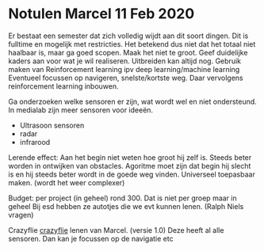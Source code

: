 # Notulen Marcel 11 Feb 2020
Er bestaat een semester dat zich volledig wijdt aan dit soort dingen. Dit is fulltime en mogelijk met restricties. 
Het betekend dus niet dat het totaal niet haalbaar is, maar ga goed scopen. Maak het niet te groot. Geef duidelijke kaders aan voor wat je wil realiseren. Uitbreiden kan altijd nog.
Gebruik maken van Reinforcement learning ipv deep learning/machine learning
Eventueel focussen op navigeren, snelste/kortste weg. Daar vervolgens reinforcement learning inbouwen.

Ga onderzoeken welke sensoren er zijn, wat wordt wel en niet ondersteund. In medialab zijn meer sensoren voor ideeën.
-	Ultrasoon sensoren
- radar
- infrarood

Lerende effect: Aan het begin niet weten hoe groot hij zelf is. Steeds beter worden in ontwijken van obstacles. Agoritme moet zijn dat begin hij slecht is en hij steeds beter wordt in de goede weg vinden. Universeel toepasbaar maken. (wordt het weer complexer)

Budget: per project (in geheel) rond 300. Dat is niet per groep maar in geheel
Bij esd hebben ze autotjes die we evt kunnen lenen. (Ralph Niels vragen)

Crazyflie [crazyflie](https://www.bitcraze.io/crazyflie-2/) lenen van Marcel. (versie 1.0)
Deze heeft al alle sensoren. Dan kan je focussen op de navigatie etc

